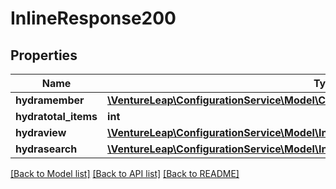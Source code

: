 # InlineResponse200

## Properties
Name | Type | Description | Notes
------------ | ------------- | ------------- | -------------
**hydramember** | [**\VentureLeap\ConfigurationService\Model\ConfigurationEntryJsonldConfigurationRead[]**](ConfigurationEntryJsonldConfigurationRead.md) |  | 
**hydratotal_items** | **int** |  | [optional] 
**hydraview** | [**\VentureLeap\ConfigurationService\Model\InlineResponse200Hydraview**](InlineResponse200Hydraview.md) |  | [optional] 
**hydrasearch** | [**\VentureLeap\ConfigurationService\Model\InlineResponse200Hydrasearch**](InlineResponse200Hydrasearch.md) |  | [optional] 

[[Back to Model list]](../../README.md#documentation-for-models) [[Back to API list]](../../README.md#documentation-for-api-endpoints) [[Back to README]](../../README.md)


